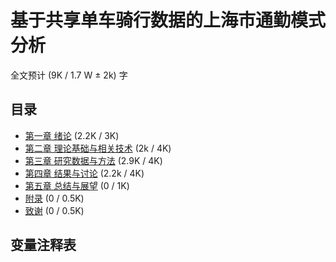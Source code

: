 # 基于共享单车骑行数据的上海市通勤模式分析
全文预计 (9K / 1.7 W ± 2k) 字

## 目录

- [第一章 绪论](./chapters/c1.md) (2.2K / 3K)
- [第二章 理论基础与相关技术](./chapters/c2.md) (2k / 4K)
- [第三章 研究数据与方法](./chapters/c3.md) (2.9K / 4K)
- [第四章 结果与讨论](./chapters/c4.md) (2.2k / 4K)
- [第五章 总结与展望](./chapters/c5.md) (0 / 1K)
- [附录](./chapters/c6.md) (0 / 0.5K)
- [致谢](./chapters/c7.md) (0 / 0.5K)

## 变量注释表
